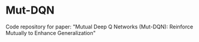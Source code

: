 # Mut-DQN

Code repository for paper: "Mutual Deep Q Networks (Mut-DQN): Reinforce Mutually to Enhance Generalization"
